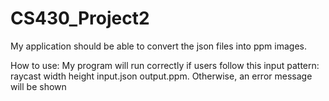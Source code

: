 # CS430_Project2
My application should be able to convert the json files into ppm images.

How to use: My program will run correctly if users follow this input pattern: raycast width height input.json output.ppm.
Otherwise, an error message will be shown
